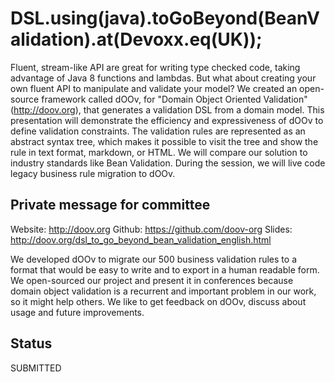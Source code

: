# DSL.using(java).toGoBeyond(BeanValidation).at(Devoxx.eq(UK));

Fluent, stream-like API are great for writing type checked code, taking
advantage of Java 8 functions and lambdas. But what about creating your own
fluent API to manipulate and validate your model? We created an open-source
framework called dOOv, for "Domain Object Oriented Validation"
(http://doov.org), that generates a validation DSL from a domain model. This
presentation will demonstrate the efficiency and expressiveness of dOOv to
define validation constraints. The validation rules are represented as an
abstract syntax tree, which makes it possible to visit the tree and show the
rule in text format, markdown, or HTML. We will compare our solution to
industry standards like Bean Validation. During the session, we will live code
legacy business rule migration to dOOv.

## Private message for committee

Website: http://doov.org
Github: https://github.com/doov-org
Slides: http://doov.org/dsl_to_go_beyond_bean_validation_english.html

We developed dOOv to migrate our 500 business validation rules to a format that
would be easy to write and to export in a human readable form. We open-sourced
our project and present it in conferences because domain object validation is a
recurrent and important problem in our work, so it might help others. We like
to get feedback on dOOv, discuss about usage and future improvements.

## Status

SUBMITTED

